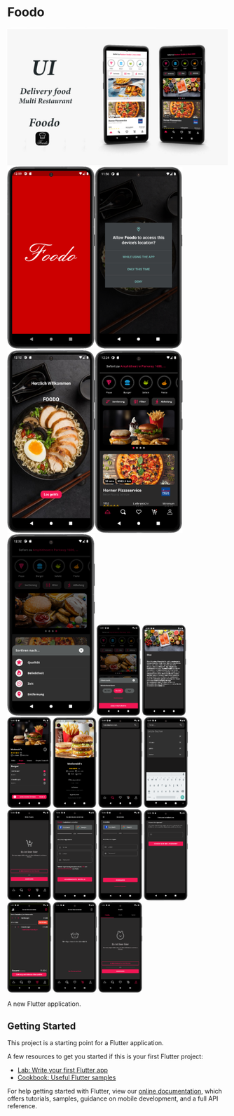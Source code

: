 # Foodo

<img src="assets/App/Foodo_App.png" width="900">
<img src="assets/App/1.png" width="200"><img src="assets/App/2.png" width="200"><img src="assets/App/3.png" width="200"><img src="assets/App/4.png" width="200"><img src="assets/App/5.png" width="200">
<img src="assets/App/6.png" width="100">
<img src="assets/App/7.png" width="100">
<img src="assets/App/8.png" width="100">
<img src="assets/App/9.png" width="100">
<img src="assets/App/10.png" width="100">
<img src="assets/App/11.png" width="100">
<img src="assets/App/12.png" width="100">
<img src="assets/App/13.png" width="100">
<img src="assets/App/14.png" width="100">
<img src="assets/App/15.png" width="100">
<img src="assets/App/16.png" width="100">
<img src="assets/App/17.png" width="100">
<img src="assets/App/18.png" width="100">

A new Flutter application.

## Getting Started

This project is a starting point for a Flutter application.

A few resources to get you started if this is your first Flutter project:

- [Lab: Write your first Flutter app](https://flutter.dev/docs/get-started/codelab)
- [Cookbook: Useful Flutter samples](https://flutter.dev/docs/cookbook)

For help getting started with Flutter, view our
[online documentation](https://flutter.dev/docs), which offers tutorials,
samples, guidance on mobile development, and a full API reference.
